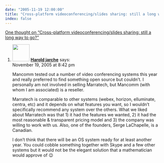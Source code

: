 ```yaml
---
date: "2005-11-19 12:00:00"
title: "Cross-platform videoconferencing/slides sharing: still a long way to go?"
index: false
---
```


[One thought on &ldquo;Cross-platform videoconferencing/slides sharing: still a long way to go?&rdquo;](/lemire/blog/2005/11-19-cross-platform-videoconferencingslide-sharing-still-a-long-way-to-go)

<ol class="comment-list">
<li id="comment-3309" class="comment even thread-even depth-1">
<div class="comment-author vcard">
<img alt src="https://secure.gravatar.com/avatar/730267beb135f5c28860b280e631cb66?s=56&#038;d=mm&#038;r=g" srcset="https://secure.gravatar.com/avatar/730267beb135f5c28860b280e631cb66?s=112&#038;d=mm&#038;r=g 2x" class="avatar avatar-56 photo" height="56" width="56" decoding="async" /> <b class="fn"><a href="http://jarche.com/" class="url" rel="ugc external nofollow">Harold jarche</a></b> <span class="says">says:</span> </div>
<div class="comment-metadata"><time datetime="2005-11-19T20:42:24+00:00">November 19, 2005 at 8:42 pm</time></a> </div>
<div class="comment-content">
<p>Mancomm tested out a number of video conferencing systems this year and really preferred to find something open source but couldn&rsquo;t. I personally am not involved in selling Marratech, but Mancomm (with whom I am associated) is a reseller. </p>
<p>Marratech is comparable to other systems (webex, horizon, elluminate, centra, etc) and it depends on what features you want, so I wouldn&rsquo;t specifically recommend any system over the others. What we liked about Marratech was that 1) it had the features we wanted, 2) it had the most reasonable &amp; transparent pricing model and 3) the company was willing to work with us. Also, one of the founders, Serge LaChapelle, is a Canadian.</p>
<p>I don&rsquo;t think that there will be an OS system ready for at least another year. You could cobble something together with Skype and a few other systems but it would not be the elegant solution that a mathematician would approve of 😉</p>
</div>
</li>
</ol>
